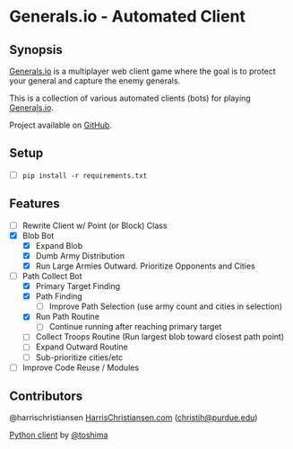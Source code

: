 # Generals.io - Automated Client

## Synopsis

[Generals.io](http://generals.io) is a multiplayer web client game where the goal is to protect your general and capture the enemy generals.  

This is a collection of various automated clients (bots) for playing [Generals.io](http://generals.io).  

Project available on [GitHub](https://github.com/harrischristiansen/generals-bot).  

## Setup

- [ ] `pip install -r requirements.txt`

## Features

- [ ] Rewrite Client w/ Point (or Block) Class
- [X] Blob Bot
	- [X] Expand Blob
	- [X] Dumb Army Distribution
	- [X] Run Large Armies Outward. Prioritize Opponents and Cities
- [ ] Path Collect Bot
	- [X] Primary Target Finding
	- [X] Path Finding
		- [ ] Improve Path Selection (use army count and cities in selection)
	- [X] Run Path Routine
		- [ ] Continue running after reaching primary target
	- [ ] Collect Troops Routine (Run largest blob toward closest path point)
	- [ ] Expand Outward Routine
	- [ ] Sub-prioritize cities/etc
- [ ] Improve Code Reuse / Modules

## Contributors

@harrischristiansen [HarrisChristiansen.com](http://www.harrischristiansen.com) (christih@purdue.edu)   

[Python client](https://github.com/toshima/generalsio) by [@toshima](https://github.com/toshima)